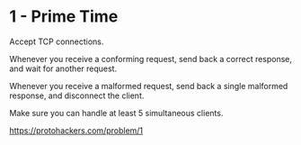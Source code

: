 # 1 - Prime Time

Accept TCP connections.

Whenever you receive a conforming request, send back a correct response, and wait for another request.

Whenever you receive a malformed request, send back a single malformed response, and disconnect the client.

Make sure you can handle at least 5 simultaneous clients.

https://protohackers.com/problem/1
